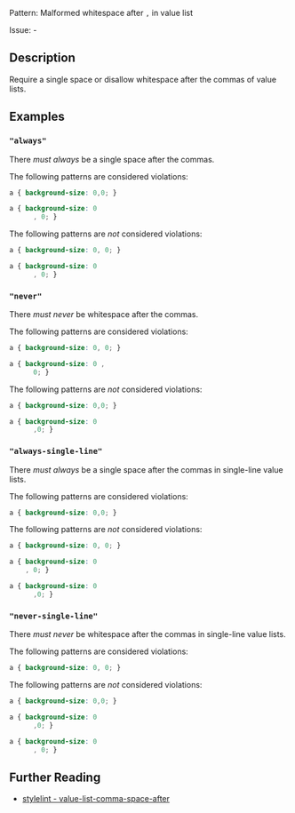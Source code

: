 Pattern: Malformed whitespace after `,` in value list

Issue: -

## Description

Require a single space or disallow whitespace after the commas of value lists.

## Examples

### `"always"`

There *must always* be a single space after the commas.

The following patterns are considered violations:

```css
a { background-size: 0,0; }
```

```css
a { background-size: 0
      , 0; }
```

The following patterns are *not* considered violations:

```css
a { background-size: 0, 0; }
```

```css
a { background-size: 0
      , 0; }
```

### `"never"`

There *must never* be whitespace after the commas.

The following patterns are considered violations:

```css
a { background-size: 0, 0; }
```

```css
a { background-size: 0 ,
      0; }
```

The following patterns are *not* considered violations:

```css
a { background-size: 0,0; }
```

```css
a { background-size: 0
      ,0; }
```

### `"always-single-line"`

There *must always* be a single space after the commas in single-line value lists.

The following patterns are considered violations:

```css
a { background-size: 0,0; }
```

The following patterns are *not* considered violations:

```css
a { background-size: 0, 0; }
```

```css
a { background-size: 0
    , 0; }
```

```css
a { background-size: 0
      ,0; }
```

### `"never-single-line"`

There *must never* be whitespace after the commas in single-line value lists.

The following patterns are considered violations:

```css
a { background-size: 0, 0; }
```

The following patterns are *not* considered violations:

```css
a { background-size: 0,0; }
```

```css
a { background-size: 0
      ,0; }
```

```css
a { background-size: 0
      , 0; }
```

## Further Reading

* [stylelint - value-list-comma-space-after](https://github.com/stylelint-stylistic/stylelint-stylistic/tree/main/lib/rules/value-list-comma-space-after)